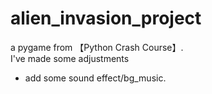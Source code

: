 # alien_invasion_project

a pygame from 【Python Crash Course】.<br/>
I've made some adjustments<br/>
- add some sound effect/bg_music.

